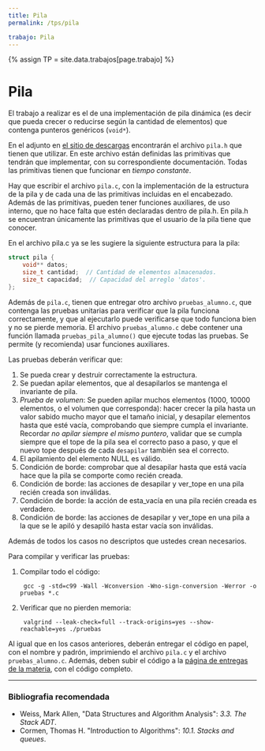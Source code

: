 ```yaml
---
title: Pila
permalink: /tps/pila

trabajo: Pila
---
```

{% assign TP = site.data.trabajos[page.trabajo] %}

Pila
=======

El trabajo a realizar es el de una implementación de pila dinámica (es decir que pueda crecer o reducirse según la cantidad de elementos) que contenga punteros genéricos (`void*`).

En el adjunto en [el sitio de descargas]({{site.skel}}) encontrarán el archivo `pila.h` que tienen que utilizar.  En este archivo están definidas las primitivas que tendrán que implementar, con su correspondiente documentación. Todas las primitivas tienen que funcionar en _tiempo constante_.

Hay que escribir el archivo `pila.c`, con la implementación de la estructura de la pila y de cada una de las primitivas incluidas en el encabezado.  Además de las primitivas, pueden tener funciones auxiliares, de uso interno, que no hace falta que estén declaradas dentro de pila.h. En pila.h se encuentran únicamente las primitivas que el usuario de la pila tiene que conocer.

En el archivo pila.c ya se les sugiere la siguiente estructura para la pila:

``` cpp
struct pila {
    void** datos;
    size_t cantidad;  // Cantidad de elementos almacenados.
    size_t capacidad;  // Capacidad del arreglo 'datos'.
};
```

Además de `pila.c`, tienen que entregar otro archivo `pruebas_alumno.c`, que contenga las pruebas unitarias para verificar que la pila funciona correctamente, y que al ejecutarlo puede verificarse que todo funciona bien y no se pierde memoria. El archivo `pruebas_alumno.c` debe contener una función llamada `pruebas_pila_alumno()` que ejecute todas las pruebas. Se permite (y recomienda) usar funciones auxiliares.

Las pruebas deberán verificar que:
1. Se pueda crear y destruir correctamente la estructura.
1. Se puedan apilar elementos, que al desapilarlos se mantenga el invariante de pila.
1. _Prueba de volumen_: Se pueden apilar muchos elementos (1000, 10000 elementos, o el volumen que corresponda): hacer crecer la pila hasta un valor sabido mucho mayor que el tamaño inicial, y desapilar elementos hasta que esté vacía, comprobando que siempre cumpla el invariante. Recordar _no apilar siempre el mismo puntero_, validar que se cumpla siempre que el tope de la pila sea el correcto paso a paso, y que el nuevo tope después de cada `desapilar` también sea el correcto. 
1. El apilamiento del elemento NULL es válido.
1. Condición de borde: comprobar que al desapilar hasta que está vacía hace que la pila se comporte como recién creada.
1. Condición de borde: las acciones de desapilar y ver_tope en una pila recién creada son inválidas.
1. Condición de borde: la acción de esta_vacía en una pila recién creada es verdadero.
1. Condición de borde: las acciones de desapilar y ver_tope en una pila a la que se le apiló y desapiló hasta estar vacía son inválidas.

Además de todos los casos no descriptos que ustedes crean necesarios.

Para compilar y verificar las pruebas:
1. Compilar todo el código:

        gcc -g -std=c99 -Wall -Wconversion -Wno-sign-conversion -Werror -o pruebas *.c

1. Verificar que no pierden memoria:

        valgrind --leak-check=full --track-origins=yes --show-reachable=yes ./pruebas
    
Al igual que en los casos anteriores, deberán entregar el código en papel, con el nombre y padrón, imprimiendo el archivo `pila.c` y el archivo `pruebas_alumno.c`.
Además, deben subir el código a la [página de entregas de la materia]({{site.entregas}}), con el código completo.

---
### Bibliografia recomendada
* Weiss, Mark Allen, "Data Structures and Algorithm Analysis": *3.3. The Stack ADT*.
* Cormen, Thomas H. "Introduction to Algorithms": *10.1. Stacks and queues*.


